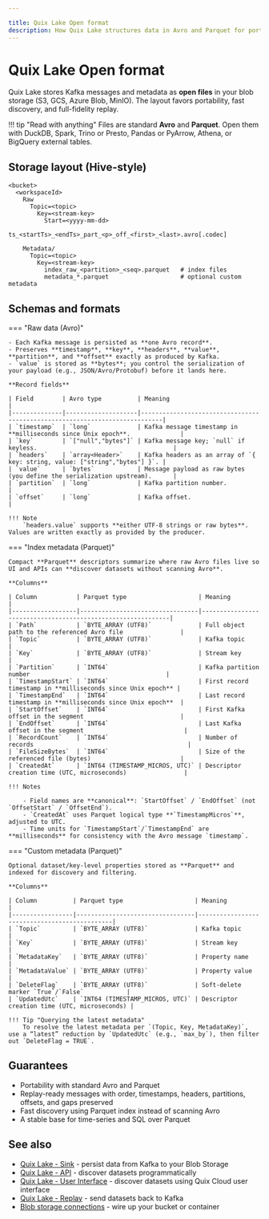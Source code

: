 ```yaml
---

title: Quix Lake Open format
description: How Quix Lake structures data in Avro and Parquet for portability and performance.
---
```


# Quix Lake Open format

Quix Lake stores Kafka messages and metadata as **open files** in your blob storage (S3, GCS, Azure Blob, MinIO). The layout favors portability, fast discovery, and full-fidelity replay.

!!! tip "Read with anything"
    Files are standard **Avro** and **Parquet**. Open them with DuckDB, Spark, Trino or Presto, Pandas or PyArrow, Athena, or BigQuery external tables.

## Storage layout (Hive-style)

```text
<bucket>
  <workspaceId>
    Raw
      Topic=<topic>
        Key=<stream-key>
          Start=<yyyy-mm-dd>
            ts_<startTs>_<endTs>_part_<p>_off_<first>_<last>.avro[.codec]

    Metadata/
      Topic=<topic>
        Key=<stream-key>
          index_raw_<partition>_<seq>.parquet   # index files
          metadata_*.parquet                    # optional custom metadata
```

## Schemas and formats

=== "Raw data (Avro)"

    - Each Kafka message is persisted as **one Avro record**.
    - Preserves **timestamp**, **key**, **headers**, **value**, **partition**, and **offset** exactly as produced by Kafka.
    - `value` is stored as **bytes**; you control the serialization of your payload (e.g., JSON/Avro/Protobuf) before it lands here.

    **Record fields**

    | Field        | Avro type          | Meaning                                                                    |
    |--------------|--------------------|----------------------------------------------------------------------------|
    | `timestamp`  | `long`             | Kafka message timestamp in **milliseconds since Unix epoch**.              |
    | `key`        | `["null","bytes"]` | Kafka message key; `null` if keyless.                                      |
    | `headers`    | `array<Header>`    | Kafka headers as an array of `{ key: string, value: ["string","bytes"] }`. |
    | `value`      | `bytes`            | Message payload as raw bytes (you define the serialization upstream).      |
    | `partition`  | `long`             | Kafka partition number.                                                    |
    | `offset`     | `long`             | Kafka offset.                                                              |

    !!! Note
        `headers.value` supports **either UTF-8 strings or raw bytes**. Values are written exactly as provided by the producer.

=== "Index metadata (Parquet)"

    Compact **Parquet** descriptors summarize where raw Avro files live so UI and APIs can **discover datasets without scanning Avro**.

    **Columns**

    | Column           | Parquet type                    | Meaning                                                     |
    |------------------|---------------------------------|-------------------------------------------------------------|
    | `Path`           | `BYTE_ARRAY (UTF8)`             | Full object path to the referenced Avro file                |
    | `Topic`          | `BYTE_ARRAY (UTF8)`             | Kafka topic                                                 |
    | `Key`            | `BYTE_ARRAY (UTF8)`             | Stream key                                                  |
    | `Partition`      | `INT64`                         | Kafka partition number                                      |
    | `TimestampStart` | `INT64`                         | First record timestamp in **milliseconds since Unix epoch** |
    | `TimestampEnd`   | `INT64`                         | Last record timestamp in **milliseconds since Unix epoch**  |
    | `StartOffset`    | `INT64`                         | First Kafka offset in the segment                           |
    | `EndOffset`      | `INT64`                         | Last Kafka offset in the segment                            |
    | `RecordCount`    | `INT64`                         | Number of records                                           |
    | `FileSizeBytes`  | `INT64`                         | Size of the referenced file (bytes)                         |
    | `CreatedAt`      | `INT64 (TIMESTAMP_MICROS, UTC)` | Descriptor creation time (UTC, microseconds)                |

    !!! Notes

        - Field names are **canonical**: `StartOffset` / `EndOffset` (not `OffsetStart` / `OffsetEnd`).
        - `CreatedAt` uses Parquet logical type **`TimestampMicros`**, adjusted to UTC.
        - Time units for `TimestampStart`/`TimestampEnd` are **milliseconds** for consistency with the Avro message `timestamp`.

=== "Custom metadata (Parquet)"

    Optional dataset/key-level properties stored as **Parquet** and indexed for discovery and filtering.

    **Columns**

    | Column          | Parquet type                    | Meaning                                      |
    |-----------------|---------------------------------|----------------------------------------------|
    | `Topic`         | `BYTE_ARRAY (UTF8)`             | Kafka topic                                  |
    | `Key`           | `BYTE_ARRAY (UTF8)`             | Stream key                                   |
    | `MetadataKey`   | `BYTE_ARRAY (UTF8)`             | Property name                                |
    | `MetadataValue` | `BYTE_ARRAY (UTF8)`             | Property value                               |
    | `DeleteFlag`    | `BYTE_ARRAY (UTF8)`             | Soft-delete marker `True`/`False`            |
    | `UpdatedUtc`    | `INT64 (TIMESTAMP_MICROS, UTC)` | Descriptor creation time (UTC, microseconds) |

    !!! Tip "Querying the latest metadata"
        To resolve the latest metadata per `(Topic, Key, MetadataKey)`, use a “latest” reduction by `UpdatedUtc` (e.g., `max_by`), then filter out `DeleteFlag = TRUE`.

## Guarantees

* Portability with standard Avro and Parquet
* Replay-ready messages with order, timestamps, headers, partitions, offsets, and gaps preserved
* Fast discovery using Parquet index instead of scanning Avro
* A stable base for time-series and SQL over Parquet

## See also

* [Quix Lake - Sink](../managed-services/sink.md) - persist data from Kafka to your Blob Storage
* [Quix Lake - API](./api.md) - discover datasets programmatically
* [Quix Lake - User Interface](./user-interface.md) - discover datasets using Quix Cloud user interface
* [Quix Lake - Replay](../managed-services/replay.md) - send datasets back to Kafka
* [Blob storage connections](../managed-services/blob-storage.md) - wire up your bucket or container
